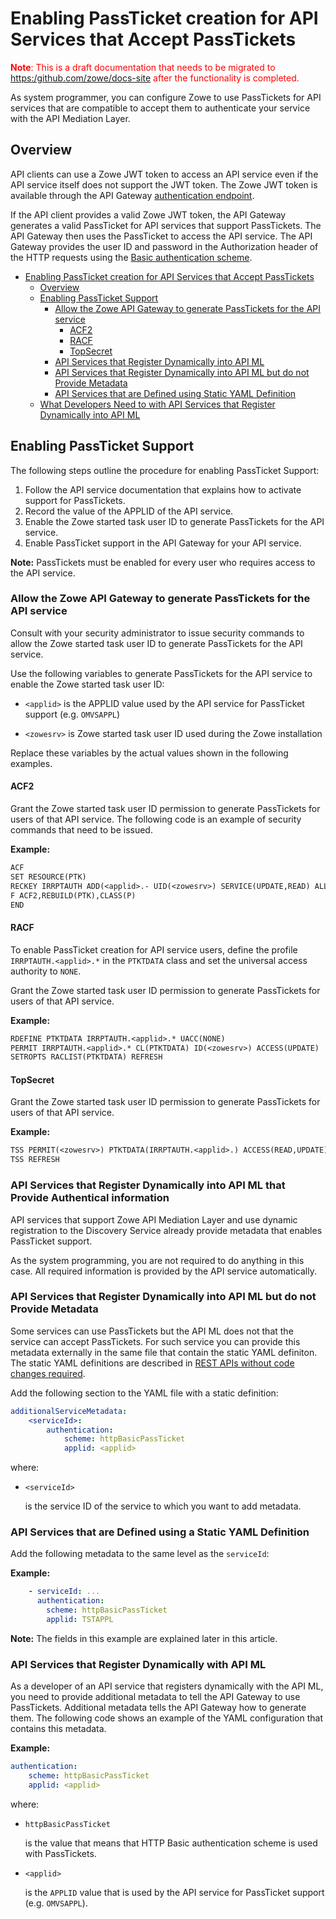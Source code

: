 # Enabling PassTicket creation for API Services that Accept PassTickets

<font color ="red"> **Note**: This is a draft documentation that needs to be migrated to <https:/github.com/zowe/docs-site> after the functionality is completed. </font>

As system programmer, you can configure Zowe to use PassTickets for API services that are compatible to accept them to authenticate your service with the API Mediation Layer.

## Overview

API clients can use a Zowe JWT token to access an API service even if the API service itself does not support the JWT token.
The Zowe JWT token is available through the API Gateway [authentication endpoint](https://docs.zowe.org/stable/extend/extend-apiml/api-mediation-security.html#authentication-for-api-ml-services).

If the API client provides a valid Zowe JWT token, the API Gateway generates a valid PassTicket for API services that support PassTickets.
The API Gateway then uses the PassTicket to access the API service.
The API Gateway provides the user ID and password in the Authorization header of the HTTP requests using the
[Basic authentication scheme](https://developer.mozilla.org/en-US/docs/Web/HTTP/Authentication#Basic_authentication_scheme).

- [Enabling PassTicket creation for API Services that Accept PassTickets](#enabling-passticket-creation-for-api-services-that-accept-passtickets)
  - [Overview](#overview)
  - [Enabling PassTicket Support](#enabling-passticket-support)
    - [Allow the Zowe API Gateway to generate PassTickets for the API service](#allow-the-zowe-api-gateway-to-generate-passtickets-for-the-api-service)
      - [ACF2](#acf2)
      - [RACF](#racf)
      - [TopSecret](#topsecret)
    - [API Services that Register Dynamically into API ML](#api-services-that-register-dynamically-into-api-ml)
    - [API Services that Register Dynamically into API ML but do not Provide Metadata](#api-services-that-register-dynamically-into-api-ml-but-do-not-provide-metadata)
    - [API Services that are Defined using Static YAML Definition](#api-services-that-are-defined-using-static-yaml-definition)
  - [What Developers Need to with API Services that Register Dynamically into API ML](#what-developers-need-to-with-api-services-that-register-dynamically-into-api-ml)

## Enabling PassTicket Support

The following steps outline the procedure for enabling PassTicket Support:

1. Follow the API service documentation that explains how to activate support for PassTickets.
2. Record the value of the APPLID of the API service.
3. Enable the Zowe started task user ID to generate PassTickets for the API service.
4. Enable PassTicket support in the API Gateway for your API service.

**Note:**
PassTickets must be enabled for every user who requires access to the API service.

### Allow the Zowe API Gateway to generate PassTickets for the API service

Consult with your security administrator to issue security commands to allow the Zowe started task user ID to generate PassTickets for the API service.

Use the following variables to generate PassTickets for the API service to enable the Zowe started task user ID:

- `<applid>` is the APPLID value used by the API service for PassTicket support (e.g. `OMVSAPPL`)

- `<zowesrv>` is Zowe started task user ID used during the Zowe installation

Replace these variables by the actual values shown in the following examples.

#### ACF2

Grant the Zowe started task user ID permission to generate PassTickets for users of that API service.
The following code is an example of security commands that need to be issued.

**Example:**

```txt
ACF
SET RESOURCE(PTK)
RECKEY IRRPTAUTH ADD(<applid>.- UID(<zowesrv>) SERVICE(UPDATE,READ) ALLOW)
F ACF2,REBUILD(PTK),CLASS(P)
END
```

#### RACF

To enable PassTicket creation for API service users, define the profile `IRRPTAUTH.<applid>.*` in the `PTKTDATA` class and set the universal access authority to `NONE`.

Grant the Zowe started task user ID permission to generate PassTickets for users of that API service.

**Example:**

```txt
RDEFINE PTKTDATA IRRPTAUTH.<applid>.* UACC(NONE)
PERMIT IRRPTAUTH.<applid>.* CL(PTKTDATA) ID(<zowesrv>) ACCESS(UPDATE)
SETROPTS RACLIST(PTKTDATA) REFRESH
```

#### TopSecret

Grant the Zowe started task user ID permission to generate PassTickets for users of that API service.

**Example:**

```txt
TSS PERMIT(<zowesrv>) PTKTDATA(IRRPTAUTH.<applid>.) ACCESS(READ,UPDATE)
TSS REFRESH
```

### API Services that Register Dynamically into API ML that Provide Authentical information

API services that support Zowe API Mediation Layer and use dynamic registration to the Discovery Service already provide metadata that enables PassTicket support.

As the system programming, you are not required to do anything in this case. All required information is provided by the API service automatically.

### API Services that Register Dynamically into API ML but do not Provide Metadata

Some services can use PassTickets but the API ML does not that the service can accept PassTickets.
For such service you can provide this metadata externally in the same file that contain the static YAML definiton. The static YAML definitions are described in [REST APIs without code changes required](./api-mediation-onboard-an-existing-rest-api-service-without-code-changes.md).

Add the following section to the YAML file with a static definition:

```yaml
additionalServiceMetadata:
    <serviceId>:
        authentication:
            scheme: httpBasicPassTicket
            applid: <applid>
```

where:

 * `<serviceId>`

    is the service ID of the service to which you want to add metadata.

### API Services that are Defined using a Static YAML Definition

Add the following metadata to the same level as the `serviceId`:

**Example:**

```yaml
    - serviceId: ...
      authentication:
        scheme: httpBasicPassTicket
        applid: TSTAPPL
```

**Note:** The fields in this example are explained later in this article.

### API Services that Register Dynamically with API ML

As a developer of an API service that registers dynamically with the API ML, you need to provide additional metadata to tell the API Gateway to use PassTickets. Additional metadata tells the API Gateway how to generate them. The following code shows an example of the YAML configuration that contains this metadata.

**Example:**

```yaml
authentication:
    scheme: httpBasicPassTicket
    applid: <applid>
```

where:

* `httpBasicPassTicket`

  is the value that means that HTTP Basic authentication scheme is used with PassTickets.

* `<applid>`

  is the `APPLID` value that is used by the API service for PassTicket support (e.g. `OMVSAPPL`).
